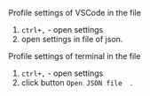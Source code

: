 Profile settings of VSCode in the file
1. `ctrl+,` - open settings
2. open settings in file  of json.

Profile settings of terminal in the file
1. `ctrl+,` - open settings
2. click button  `Open JSON file  `.
